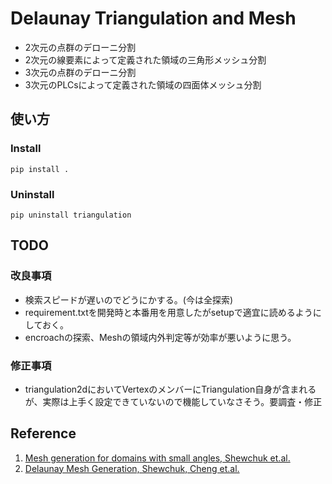 # Delaunay Triangulation and Mesh
- 2次元の点群のデローニ分割
- 2次元の線要素によって定義された領域の三角形メッシュ分割
- 3次元の点群のデローニ分割
- 3次元のPLCsによって定義された領域の四面体メッシュ分割

## 使い方
###  Install
```
pip install .
```

### Uninstall
```
pip uninstall triangulation
```

## TODO
### 改良事項
- 検索スピードが遅いのでどうにかする。(今は全探索)
- requirement.txtを開発時と本番用を用意したがsetupで適宜に読めるようにしておく。
- encroachの探索、Meshの領域内外判定等が効率が悪いように思う。

### 修正事項
- triangulation2dにおいてVertexのメンバーにTriangulation自身が含まれるが、実際は上手く設定できていないので機能していなさそう。要調査・修正

## Reference
1. [Mesh generation for domains with small angles, Shewchuk et.al.](https://dl.acm.org/doi/10.1145/336154.336163)
2. [Delaunay Mesh Generation, Shewchuk, Cheng et.al.](https://dl.acm.org/doi/10.5555/2422925)